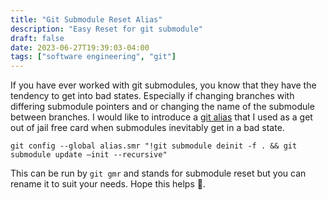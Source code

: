 ```yaml
---
title: "Git Submodule Reset Alias"
description: "Easy Reset for git submodule"
draft: false
date: 2023-06-27T19:39:03-04:00
tags: ["software engineering", "git"]
---
```


If you have ever worked with git submodules, you know that they have the tendency to get into bad states. Especially if changing branches with differing submodule pointers and or changing the name of the submodule between branches. I would like to introduce a [git alias](https://git-scm.com/book/en/v2/Git-Basics-Git-Aliases) that I used as a get out of jail free card when submodules inevitably get in a bad state.

```
git config --global alias.smr "!git submodule deinit -f . && git submodule update –init --recursive"
``` 
This can be run by `git gmr` and stands for submodule reset but you can rename it to suit your needs. Hope this helps 🙂.
